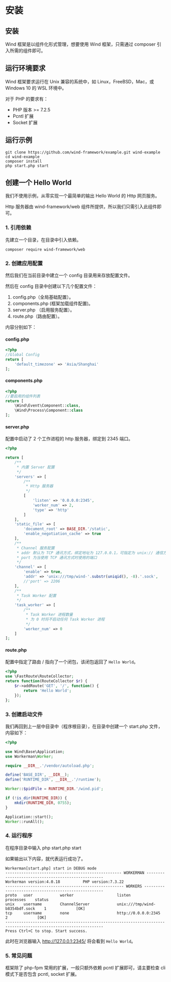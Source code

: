# 安装

## 安装

Wind 框架是以组件化形式管理，想要使用 Wind 框架，只需通过 composer 引入所需的组件即可。

## 运行环境要求

Wind 框架要求运行在 Unix 兼容的系统中，如 Linux，FreeBSD，Mac，或 Windows 10 的 WSL 环境中。

对于 PHP 的要求有：

- PHP 版本 >= 7.2.5
- Pcntl 扩展
- Socket 扩展

## 运行示例

```
git clone https://github.com/wind-framework/example.git wind-example
cd wind-example
composer install
php start.php start
```

## 创建一个 Hello World

我们不使用示例，从零实现一个最简单的输出 Hello World 的 Http 网页服务。

Http 服务器由 wind-framework/web 组件所提供，所以我们只需引入此组件即可。

### 1. 引用依赖

先建立一个目录，在目录中引入依赖。
```
composer require wind-framework/web
```

### 2. 创建应用配置

然后我们在当前目录中建立一个 config 目录用来存放配置文件。

然后在 config 目录中创建以下几个配置文件：
1. config.php（全局基础配置）。
1. components.php (框架加载组件配置)。
1. server.php （启用服务配置）。
1. route.php（路由配置）。

内容分别如下：

#### **config.php**
```php
<?php
//Global Config
return [
    'default_timezone' => 'Asia/Shanghai'
];
```

#### **components.php**
```php
<?php
//要启用的组件列表
return [
    \Wind\Event\Component::class,
    \Wind\Process\Component::class
];

```

#### **server.php**
配置中启动了 2 个工作进程的 http 服务器，绑定到 2345 端口。
```php
<?php

return [
    /**
     * 内置 Server 配置
     */
    'servers' => [
        /**
         * Http 服务器
         */
        [
            'listen' => '0.0.0.0:2345',
            'worker_num' => 2,
            'type' => 'http'
        ]
    ],
    'static_file' => [
        'document_root' => BASE_DIR.'/static',
        'enable_negotiation_cache' => true
    ],
    /**
     * Channel 服务配置
     * addr 默认为 TCP 通讯方式，绑定地址为 127.0.0.1，可指定为 unix:// 通信方式
     * port 为当使用 TCP 通讯方式时使用的端口
     */
    'channel' => [
        'enable' => true,
        'addr' => 'unix:///tmp/wind-'.substr(uniqid(), -8).'.sock',
        //'port' => 2206
    ],
    /**
     * Task Worker 配置
     */
    'task_worker' => [
        /**
         * Task Worker 进程数量
         * 为 0 时将不启动任何 Task Worker 进程
         */
        'worker_num' => 0
    ]
];
```

#### **route.php**

配置中指定了路由 / 指向了一个闭包，该闭包返回了 `Hello World`。

```php
<?php
use \FastRoute\RouteCollector;
return function(RouteCollector $r) {
	$r->addRoute('GET', '/', function() {
        return 'Hello World';
    });
};
```

### 3. 创建启动文件

我们再回到上一层中目录中（程序根目录），在目录中创建一个 start.php 文件，内容如下：
```php
<?php

use Wind\Base\Application;
use Workerman\Worker;

require __DIR__.'/vendor/autoload.php';

define('BASE_DIR', __DIR__);
define('RUNTIME_DIR', __DIR__.'/runtime');

Worker::$pidFile = RUNTIME_DIR.'/wind.pid';

if (!is_dir(RUNTIME_DIR)) {
    mkdir(RUNTIME_DIR, 0755);
}

Application::start();
Worker::runAll();

```

### 4. 运行程序

在程序目录中输入 php start.php start

如果输出以下内容，就代表运行成功了。
```
Workerman[start.php] start in DEBUG mode
--------------------------------------------------- WORKERMAN ---------------------------------------------------
Workerman version:4.0.18          PHP version:7.3.22
---------------------------------------------------- WORKERS ----------------------------------------------------
proto   user            worker                   listen                            processes    status           
unix    username        ChannelServer            unix:///tmp/wind-b8354bdf.sock    1             [OK]            
tcp     username        none                     http://0.0.0.0:2345               2             [OK]                     
-----------------------------------------------------------------------------------------------------------------
Press Ctrl+C to stop. Start success.
```

此时在浏览器输入 http://127.0.0.1:2345/ 将会看到 `Hello World`。

### 5. 常见问题

框架除了 php-fpm 常用的扩展，一般只额外依赖 pcntl 扩展即可，请主要检查 cli 模式下是否包含 pcntl, socket 扩展。